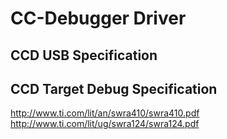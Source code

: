 # CC-Debugger Driver

## CCD USB Specification

## CCD Target Debug Specification
http://www.ti.com/lit/an/swra410/swra410.pdf
http://www.ti.com/lit/ug/swra124/swra124.pdf